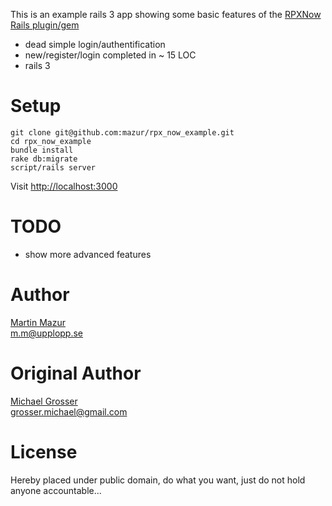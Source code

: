 This is an example rails 3 app showing some basic features of the [RPXNow Rails plugin/gem](http://github.com/grosser/rpx_now)

 - dead simple login/authentification
 - new/register/login completed in ~ 15 LOC
 - rails 3

Setup
=====
    git clone git@github.com:mazur/rpx_now_example.git
    cd rpx_now_example
    bundle install
    rake db:migrate
    script/rails server

Visit [http://localhost:3000](http://localhost:3000)

TODO
====
 - show more advanced features

Author
======
[Martin Mazur](http://www.twitter.com/m_mazur)  
m.m@upplopp.se

Original Author
======
[Michael Grosser](http://pragmatig.wordpress.com)  
grosser.michael@gmail.com  

License
======
Hereby placed under public domain, do what you want, just do not hold anyone accountable...
